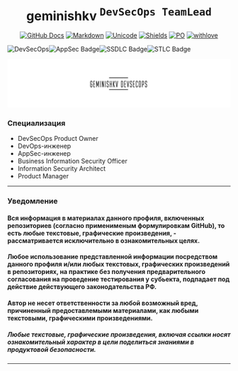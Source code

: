 <div align="center">
<h1><a id="intro"> geminishkv <sup><kbd>DevSecOps TeamLead</kbd></sup></a><br></h1>
<a href="https://docs.github.com/en"><img src="https://img.shields.io/static/v1?logo=github&logoColor=fff&label=&message=Docs&color=36393f&style=flat" alt="GitHub Docs"></a>
<a href="https://daringfireball.net/projects/markdown"><img src="https://img.shields.io/static/v1?logo=markdown&logoColor=fff&label=&message=Markdown&color=36393f&style=flat" alt="Markdown"></a> 
<a href="https://symbl.cc/en/unicode-table"><img src="https://img.shields.io/static/v1?logo=unicode&logoColor=fff&label=&message=Unicode&color=36393f&style=flat" alt="Unicode"></a> 
<a href="https://shields.io"><img src="https://img.shields.io/static/v1?logo=shieldsdotio&logoColor=fff&label=&message=Shields&color=36393f&style=flat" alt="Shields"></a>
<a href="https://img.shields.io/badge/Product_Management-2448a2"><img src="https://img.shields.io/badge/Product_Management-2448a2" alt= "PO"></a>
<a href="https://img.shields.io/badge/Creditionals-From_Russia_with_love-8b9aff"><img src="https://img.shields.io/badge/Creditionals-From_Russia_with_love-8b9aff" alt="withlove"></a> 
</div>

![DevSecOps](https://img.shields.io/badge/DevSecOps-you_would_like-15172a)![AppSec Badge](https://img.shields.io/badge/AppSec-15172a)![SSDLC Badge](https://img.shields.io/badge/DevOps-15172a)![STLC Badge](https://img.shields.io/badge/QA/STLC-15172a)

![Logo](artifacts/images/logo4.png)

### Специализация
* DevSecOps Product Owner
* DevOps-инженер
* AppSec-инженер
* Business Information Security Officer
* Information Security Architect
* Product Manager

--- 

### Уведомление

#### Вся информация в материалах данного профиля, включенных репозиториев (согласно применименым формулировкам GitHub), то есть любые текстовые, графические произведения, - рассматривается исключительно в ознакомительных целях.

#### Любое использование представленной информации посредством данного профиля и/или любых текстовых, графических произведений в репозиториях, на практике без получения предварительного согласования на проведение тестирования у субьекта, подпадает под действие действующего законодательства РФ.

#### Автор не несет ответственности за любой возможный вред, причиненный предоставлемыми материалами, как любыми текстовыми, графическими произведениями.

##### Любые текстовые, графические произведения, включая ссылки носят ознакомительный характер в цели поделиться знаниями в продуктовой безопасности.
---

